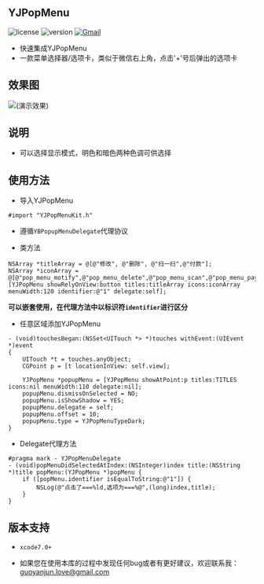 ## YJPopMenu

![license](https://img.shields.io/npm/l/express.svg)
![version](https://img.shields.io/badge/version-v1.0.0-blue.svg)
[![Gmail](https://img.shields.io/badge/Gmail-guoyanjun.love%40gmail.com-red.svg)](mailto:guoyanjun.love@gmail.com)

* 快速集成YJPopMenu
* 一款菜单选择器/选项卡，类似于微信右上角，点击'+'号后弹出的选项卡

## 效果图
![(演示效果)](https://raw.fastgit.org/guanzhendong/QQPopMenuView/master/screenshot.gif)

## 说明

* 可以选择显示模式，明色和暗色两种色调可供选择

## 使用方法

* 导入YJPopMenu

```
#import "YJPopMenuKit.h"
```

* 遵循`YBPopupMenuDelegate`代理协议

* 类方法

```
NSArray *titleArray = @[@"修改", @"删除", @"扫一扫",@"付款"];
NSArray *iconArray = @[@"pop_menu_motify",@"pop_menu_delete",@"pop_menu_scan",@"pop_menu_pay"];
[YJPopMenu showRelyOnView:button titles:titleArray icons:iconArray menuWidth:120 identifier:@"1" delegate:self];
```
**可以嵌套使用，在代理方法中以标识符`identifier`进行区分**

* 任意区域添加YJPopMenu

```
- (void)touchesBegan:(NSSet<UITouch *> *)touches withEvent:(UIEvent *)event
{
    UITouch *t = touches.anyObject;
    CGPoint p = [t locationInView: self.view];
    
    YJPopMenu *popupMenu = [YJPopMenu showAtPoint:p titles:TITLES icons:nil menuWidth:110 delegate:nil];
    popupMenu.dismissOnSelected = NO;
    popupMenu.isShowShadow = YES;
    popupMenu.delegate = self;
    popupMenu.offset = 10;
    popupMenu.type = YJPopMenuTypeDark;
}
```

* Delegate代理方法

```
#pragma mark - YJPopMenuDelegate
- (void)popMenuDidSelectedAtIndex:(NSInteger)index title:(NSString *)title popMenu:(YJPopMenu *)popMenu {
    if ([popMenu.identifier isEqualToString:@"1"]) {
        NSLog(@"点击了===%ld,选项为===%@",(long)index,title);
    }
}
```

## 版本支持

* `xcode7.0+`

* 如果您在使用本库的过程中发现任何bug或者有更好建议，欢迎联系我：[guoyanjun.love@gmail.com](mailto:guoyanjun.love@gmail.com)

